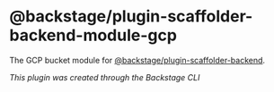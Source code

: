 # @backstage/plugin-scaffolder-backend-module-gcp

The GCP bucket module for [@backstage/plugin-scaffolder-backend](https://www.npmjs.com/package/@backstage/plugin-scaffolder-backend).

_This plugin was created through the Backstage CLI_
